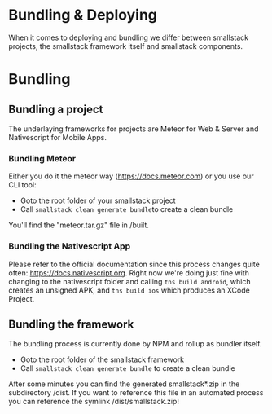 # Bundling & Deploying
When it comes to deploying and bundling we differ between smallstack projects, the smallstack framework itself and smallstack components.

# Bundling

## Bundling a project
The underlaying frameworks for projects are Meteor for Web & Server and Nativescript for Mobile Apps. 

### Bundling Meteor
Either you do it the meteor way (https://docs.meteor.com) or you use our CLI tool:
* Goto the root folder of your smallstack project
* Call `smallstack clean generate bundle`to create a clean bundle

You'll find the "meteor.tar.gz" file in /built.

### Bundling the Nativescript App
Please refer to the official documentation since this process changes quite often: https://docs.nativescript.org. Right now we're doing just fine with changing to the nativescript folder and calling `tns build android`, which creates an unsigned APK, and `tns build ios` which produces an XCode Project. 

## Bundling the framework
The bundling process is currently done by NPM and rollup as bundler itself. 

* Goto the root folder of the smallstack framework
* Call `smallstack clean generate bundle` to create a clean bundle

After some minutes you can find the generated smallstack*.zip in the subdirectory /dist. If you want to reference this file in an automated process you can reference the symlink /dist/smallstack.zip!
